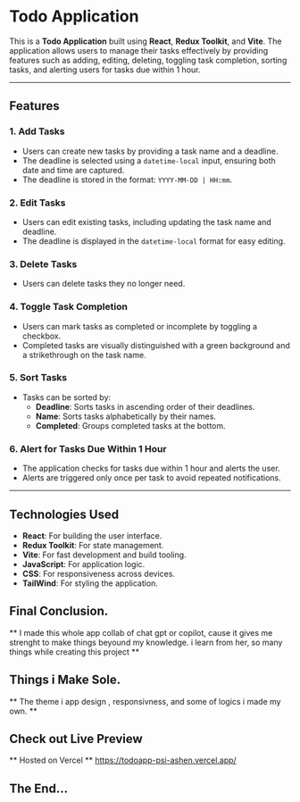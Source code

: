 # Todo Application

This is a **Todo Application** built using **React**, **Redux Toolkit**, and **Vite**. The application allows users to manage their tasks effectively by providing features such as adding, editing, deleting, toggling task completion, sorting tasks, and alerting users for tasks due within 1 hour.

---

## Features

### 1. Add Tasks
- Users can create new tasks by providing a task name and a deadline.
- The deadline is selected using a `datetime-local` input, ensuring both date and time are captured.
- The deadline is stored in the format: `YYYY-MM-DD | HH:mm`.

### 2. Edit Tasks
- Users can edit existing tasks, including updating the task name and deadline.
- The deadline is displayed in the `datetime-local` format for easy editing.

### 3. Delete Tasks
- Users can delete tasks they no longer need.

### 4. Toggle Task Completion
- Users can mark tasks as completed or incomplete by toggling a checkbox.
- Completed tasks are visually distinguished with a green background and a strikethrough on the task name.

### 5. Sort Tasks
- Tasks can be sorted by:
  - **Deadline**: Sorts tasks in ascending order of their deadlines.
  - **Name**: Sorts tasks alphabetically by their names.
  - **Completed**: Groups completed tasks at the bottom.

### 6. Alert for Tasks Due Within 1 Hour
- The application checks for tasks due within 1 hour and alerts the user.
- Alerts are triggered only once per task to avoid repeated notifications.

---

## Technologies Used

- **React**: For building the user interface.
- **Redux Toolkit**: For state management.
- **Vite**: For fast development and build tooling.
- **JavaScript**: For application logic.
- **CSS**: For responsiveness across devices.
- **TailWind**: For styling the application.

## Final Conclusion.
** I made this whole app collab of chat gpt or copilot, cause it gives me strenght to make things beyound my knowledge. i learn from her, so many things  while creating this project **

## Things i Make Sole.
** The theme i app design , responsivness, and some  of logics i made my own. **


## Check out Live Preview
** Hosted on Vercel  **
  https://todoapp-psi-ashen.vercel.app/

## The End...

